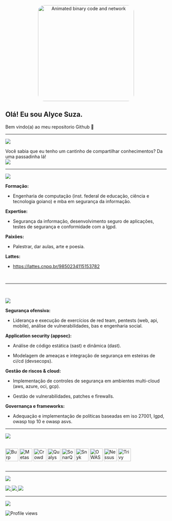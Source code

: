 

  <p align="center">
  <a href="https://github.com/alycesuza">
  <img src="https://media.giphy.com/media/j6YyTCP4yKVbf3Lq59/giphy.gif" alt="Animated binary code and network" width="300" style="border-radius:20px;">
  </a>
  </p>
  
  
  Olá! Eu sou Alyce Suza.
  ---
  
  Bem vindo(a) ao meu repositorio Github 👀
  
  
  ---
  
  <img src="https://img.shields.io/badge/meu%20blog-000000?style=for-the-badge&logo=blogger&logoColor=white"><br> 
  
  Você sabia que eu tenho um cantinho de compartilhar conhecimentos? Da uma passadinha lá!
  <a href="https://alycesuza.tech/" target="_blank"> <br> 
  <img src="https://img.shields.io/badge/Leia%20meus%20artigos-FF5722?style=for-the-badge&logo=blogger&logoColor=white">
  </a><br> 
  
  ---
  
  <img src="https://img.shields.io/badge/minha%20jornada-000000?style=for-the-badge&logo=github&logoColor=white"><br> 
  
  **Formação:** 
  
  - Engenharia de computação (inst. federal de educação, ciência e tecnologia goiano) e mba em segurança da informação.

  **Expertise:**
  
  - Segurança da informação, desenvolvimento seguro de aplicações, testes de segurança e conformidade com a lgpd.
    
  **Paixões:**
  
  - Palestrar, dar aulas, arte e poesia.

  **Lattes:**
  - <a href="https://lattes.cnpq.br/9850234115153782" target="_blank">https://lattes.cnpq.br/9850234115153782</a>
  <br>
  
  ---
  <br> 
  
  <img src="https://img.shields.io/badge/minhas%20habilidades-000000?style=for-the-badge&logo=github&logoColor=white"><br>
 
  **Segurança ofensiva:**
  
  - Liderança e execução de exercícios de red team, pentests (web, api, mobile), análise de vulnerabilidades, bas e engenharia social.
  
  **Application security (appsec):**
  
  -  Análise de código estática (sast) e dinâmica (dast).
  
  -  Modelagem de ameaças e integração de segurança em esteiras de ci/cd (devsecops).
  
  **Gestão de riscos & cloud:**
  
  -  Implementação de controles de segurança em ambientes multi-cloud (aws, azure, oci, gcp).
  
  -  Gestão de vulnerabilidades, patches e firewalls.
  
  **Governança e frameworks:**
  
  -  Adequação e implementação de políticas baseadas em iso 27001, lgpd, owasp top 10 e owasp asvs.<br>
  
  --- 
  
  <img src="https://img.shields.io/badge/principais%20ferramentas-000000?style=for-the-badge&logo=github&logoColor=white"><br>
  
  <div style="display: inline_block"><br>
  <img align="center" alt="Burp Suite" height="40" src="https://img.shields.io/badge/Burp%20Suite-F76911?style=for-the-badge&logo=burpsuite&logoColor=white">
  <img align="center" alt="Metasploit" height="40" src="https://img.shields.io/badge/Metasploit-E31837?style=for-the-badge&logo=metasploit&logoColor=white">
  <img align="center" alt="CrowdStrike" height="40" src="https://img.shields.io/badge/CrowdStrike-662D91?style=for-the-badge&logo=crowdstrike&logoColor=white">
  <img align="center" alt="Qualys" height="40" src="https://img.shields.io/badge/Qualys-E51B38?style=for-the-badge&logo=qualys&logoColor=white">
  <img align="center" alt="SonarQube" height="40" src="https://img.shields.io/badge/SonarQube-00446A?style=for-the-badge&logo=sonarqube&logoColor=white">
  <img align="center" alt="Snyk" height="40" src="https://img.shields.io/badge/Snyk-4C6FFF?style=for-the-badge&logo=snyk&logoColor=white">
  <img align="center" alt="OWASP ZAP" height="40" src="https://img.shields.io/badge/OWASP%20ZAP-192A44?style=for-the-badge&logo=owasp&logoColor=white">
  <img align="center" alt="Nessus" height="40" src="https://img.shields.io/badge/Nessus-002D56?style=for-the-badge&logo=tenable&logoColor=white">
  <img align="center" alt="Trivy" height="40" src="https://img.shields.io/badge/Trivy-004979?style=for-the-badge&logo=trivy&logoColor=white">
  </div><br> 
  
  --- 
  
  <img src="https://img.shields.io/badge/redes%20sociais-000000?style=for-the-badge&logo=github&logoColor=white"><br>
  
  <a href="https://www.linkedin.com/in/alyce-suza/" target="_blank">
  <img src="https://img.shields.io/badge/LinkedIn-0077B5?style=for-the-badge&logo=linkedin&logoColor=white">
  </a>
  <a href="https://www.instagram.com/alycesuza/" target="_blank">
  <img src="https://img.shields.io/badge/Instagram-E4405F?style=for-the-badge&logo=instagram&logoColor=white">
  </a>
  <a href="https://www.youtube.com/channel/UCAJ9b6AHL2WlG7Ul0wqx53w" target="_blank">
  <img src="https://img.shields.io/badge/YouTube-FF0000?style=for-the-badge&logo=youtube&logoColor=white">
  </a><br>
  
  ---
  
  <img src="https://img.shields.io/badge/github%20stats-000000?style=for-the-badge&logo=github&logoColor=white"><br>
  
  <p align="left">
  <img src="https://komarev.com/ghpvc/?username=alycesuza&color=yellow" alt="Profile views" />
  </p>


